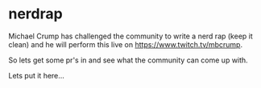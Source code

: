 # nerdrap

Michael Crump has challenged the community to write a nerd rap (keep it clean) and he will perform this live on https://www.twitch.tv/mbcrump.

So lets get some pr's in and see what the community can come up with.

Lets put it here...
